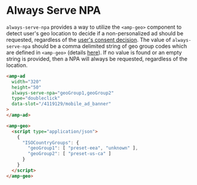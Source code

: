 <!---
Copyright 2020 The AMP HTML Authors. All Rights Reserved.

Licensed under the Apache License, Version 2.0 (the "License");
you may not use this file except in compliance with the License.
You may obtain a copy of the License at

      http://www.apache.org/licenses/LICENSE-2.0

Unless required by applicable law or agreed to in writing, software
distributed under the License is distributed on an "AS-IS" BASIS,
WITHOUT WARRANTIES OR CONDITIONS OF ANY KIND, either express or implied.
See the License for the specific language governing permissions and
limitations under the License.
-->

# Always Serve NPA

`always-serve-npa` provides a way to utilize the `<amp-geo>` component to detect user's geo location to decide if a non-personalized ad should be requested, regardless of the [user's consent decision](amp-consent.md). The value of `always-serve-npa` should be a comma delimited string of geo group codes which are defined in `<amp-geo>` (details [here](https://github.com/ampproject/amphtml/blob/main/extensions/amp-geo/amp-geo.md)). If no value is found or an empty string is provided, then a NPA will always be requested, regardless of the location.

```html
<amp-ad
  width="320"
  height="50"
  always-serve-npa="geoGroup1,geoGroup2"
  type="doubleclick"
  data-slot="/4119129/mobile_ad_banner"
>
</amp-ad>

<amp-geo>
  <script type="application/json">
    {
      "ISOCountryGroups": {
        "geoGroup1": [ "preset-eea", "unknown" ],
        "geoGroup2": [ "preset-us-ca" ]
      }
    }
  </script>
</amp-geo>
```
